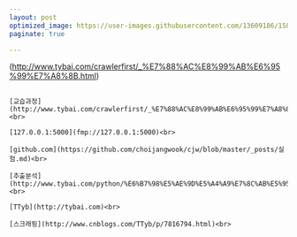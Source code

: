 ```yaml
---
layout: post
optimized_image: https://user-images.githubusercontent.com/13609186/158834851-5c5d7736-001b-448d-8bb6-eb99f2f16233.jpg
paginate: true

---
```

(http://www.tybai.com/crawlerfirst/_%E7%88%AC%E8%99%AB%E6%95%99%E7%A8%8B.html)

```

[교습과정](http://www.tybai.com/crawlerfirst/_%E7%88%AC%E8%99%AB%E6%95%99%E7%A8%8B.html)<br>

[127.0.0.1:5000](fmp://127.0.0.1:5000)<br>

[github.com](https://github.com/choijangwook/cjw/blob/master/_posts/실험.md)<br>

[추출분석](http://www.tybai.com/python/%E6%B7%98%E5%AE%9D%E5%A4%A9%E7%8C%AB%E5%95%86%E5%93%81%E6%8A%93%E5%8F%96.html)<br>

[TTyb](http://tybai.com)<br>

[스크래핑](http://www.cnblogs.com/TTyb/p/7816794.html)<br>


```
